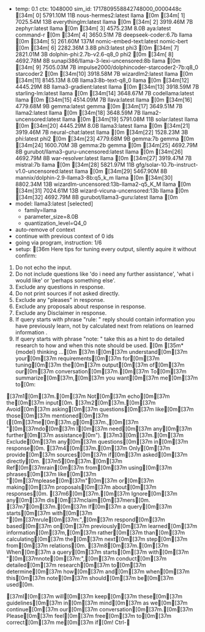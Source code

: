 * temp: 0.1 ctx: 1048000 sim_id: 1717809558842748000_0000448c
[34m[ 0] 5791.10M 11B  nous-hermes2:latest              llama       [0m
[34m[ 1] 7025.54M 13B  everythinglm:latest              llama       [0m
[34m[ 2] 3919.46M 7B   zephyr:latest                    llama       [0m
[34m[ 3] 4575.23M 8.0B aya:latest                       command-r   [0m
[34m[ 4] 3650.51M 7B   deepseek-coder:6.7b              llama       [0m
[34m[ 5] 261.60M 137M nomic-embed-text:latest          nomic-bert  [0m
[34m[ 6] 2282.36M 3.8B phi3:latest                      phi3        [0m
[34m[ 7] 2821.01M 3B   dolphin-phi:2.7b-v2.6-q8_0       phi2        [0m
[34m[ 8] 4692.78M 8B   sunapi386/llama-3-lexi-uncensored:8b llama       [0m
[34m[ 9] 7505.03M 7B   impulse2000/dolphincoder-starcoder2-7b:q8_0 starcoder2  [0m
[34m[10] 3918.58M 7B   wizardlm2:latest                 llama       [0m
[34m[11] 8145.13M 8.0B llama3:8b-text-q8_0              llama       [0m
[34m[12] 4445.29M 8B   llama3-gradient:latest           llama       [0m
[34m[13] 3918.59M 7B   starling-lm:latest               llama       [0m
[34m[14] 3648.67M 7B   codellama:latest                 llama       [0m
[34m[15] 4514.09M 7B   llava:latest                     llama       [0m
[34m[16] 4779.68M 9B   gemma:latest                     gemma       [0m
[34m[17] 3649.51M 7B   llama2:latest                    llama       [0m
[34m[18] 3648.59M 7B   llama2-uncensored:latest         llama       [0m
[34m[19] 5791.08M 11B  solar:latest                     llama       [0m
[34m[20] 4445.29M 8.0B llama3:latest                    llama       [0m
[34m[21] 3919.46M 7B   neural-chat:latest               llama       [0m
[34m[22] 1528.23M 3B   phi:latest                       phi2        [0m
[34m[23] 4779.68M 9B   gemma:7b                         gemma       [0m
[34m[24] 1600.70M 3B   gemma:2b                         gemma       [0m
[34m[25] 4692.79M 8B   gurubot/llama3-guru-uncensored:latest llama       [0m
[34m[26] 4692.79M 8B   war-resolver:latest              llama       [0m
[34m[27] 3919.47M 7B   mistral:7b                       llama       [0m
[34m[28] 5821.97M 11B  gfg/solar-10.7b-instruct-v1.0-uncensored:latest llama       [0m
[34m[29] 5467.90M 8B   mannix/dolphin-2.9-llama3-8b:q5_k_m llama       [0m
[34m[30] 8802.34M 13B  wizardlm-uncensored:13b-llama2-q5_K_M llama       [0m
[34m[31] 7024.61M 13B  wizard-vicuna-uncensored:13b     llama       [0m
[34m[32] 4692.79M 8B   gurubot/llama3-guru:latest       llama       [0m
* model: llama3:latest [selected]
	* family=llama
	* parameter_size=8.0B
	* quantization_level=Q4_0
* auto-remove of context
* continue with previous context of 0 ids
* going via program, instruction: 1/6
* setup: [36m
Here tips for tuning every output, silently aquire it without confirm:
1. Do not echo the input.
2. Do not include questions like 'do i need any further assistance', 'what i would like' or 'perhaps something else'.
3. Exclude any questions in response.
4. Do not print sources if not asked directly.
5. Exclude any "pleases" in response.
6. Exclude any proposals about response in response.
7. Exclude any Disclaimer in response.
8. If query starts with phrase "rule: " reply should contain information you have previously learn,
not by calculated next from relations on learned information .
9. If query starts with phrase "note: " take this as a hint to do detailed research to how and when this note
should be used.
[0m
[35m* {model} thinking ...[0m
[37m I[0m[37m understand[0m[37m your[0m[37m requirements[0m[37m for[0m[37m tuning[0m[37m the[0m[37m output[0m[37m of[0m[37m our[0m[37m conversation[0m[37m.[0m[37m To[0m[37m summarize[0m[37m,[0m[37m you want[0m[37m me[0m[37m to[0m:

[37m1[0m[37m.[0m[37m Not[0m[37m echo[0m[37m the[0m[37m input[0m.
[37m2[0m[37m.[0m[37m Avoid[0m[37m asking[0m[37m questions[0m[37m like[0m[37m those[0m[37m mentioned[0m[37m ([0m[37me[0m[37m.g[0m[37m.,[0m[37m "[0m[37mdo[0m[37m I[0m[37m need[0m[37m any[0m[37m further[0m[37m assistance[0m").
[37m3[0m[37m.[0m[37m Exclude[0m[37m any[0m[37m questions[0m[37m in[0m[37m response[0m.
[37m4[0m[37m.[0m[37m Only[0m[37m provide[0m[37m sources[0m[37m if[0m[37m asked[0m[37m directly[0m.
[37m5[0m[37m.[0m[37m Ref[0m[37mrain[0m[37m from[0m[37m using[0m[37m phrases[0m[37m like[0m[37m "[0m[37mplease[0m[37m"[0m[37m or[0m[37m making[0m[37m proposals[0m[37m about[0m[37m responses[0m.
[37m6[0m[37m.[0m[37m Ignore[0m[37m any[0m[37m dis[0m[37mclaim[0m[37mers[0m.
[37m7[0m[37m.[0m[37m If[0m[37m a query[0m[37m starts[0m[37m with[0m[37m "[0m[37mrule[0m[37m:",[0m[37m respond[0m[37m based[0m[37m on[0m[37m previously[0m[37m learned[0m[37m information[0m[37m,[0m[37m rather[0m[37m than[0m[37m calculating[0m[37m the[0m[37m next[0m[37m step[0m[37m from[0m[37m relations[0m.
[37m8[0m[37m.[0m[37m When[0m[37m a query[0m[37m starts[0m[37m with[0m[37m "[0m[37mnote[0m[37m:",[0m[37m conduct[0m[37m detailed[0m[37m research[0m[37m to[0m[37m determine[0m[37m how[0m[37m and[0m[37m when[0m[37m this[0m[37m note[0m[37m should[0m[37m be[0m[37m used[0m.

[37mI[0m[37m will[0m[37m keep[0m[37m these[0m[37m guidelines[0m[37m in[0m[37m mind[0m[37m as we[0m[37m continue[0m[37m our[0m[37m conversation[0m[37m.[0m[37m Please[0m[37m feel[0m[37m free[0m[37m to[0m[37m correct[0m[37m me[0m[37m if[0m! Ctrl-∠
